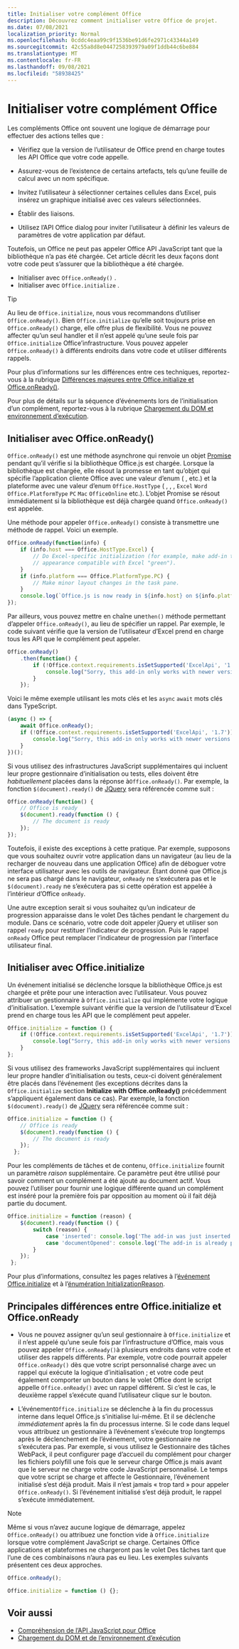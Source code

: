 ```yaml
---
title: Initialiser votre complément Office
description: Découvrez comment initialiser votre Office de projet.
ms.date: 07/08/2021
localization_priority: Normal
ms.openlocfilehash: 0cddc4eaa99c9f1536be91d6fe2971c43344a149
ms.sourcegitcommit: 42c55a8d8e0447258393979a09f1ddb44c6be884
ms.translationtype: MT
ms.contentlocale: fr-FR
ms.lasthandoff: 09/08/2021
ms.locfileid: "58938425"
---
```

# <a name="initialize-your-office-add-in"></a>Initialiser votre complément Office

Les compléments Office ont souvent une logique de démarrage pour effectuer des actions telles que :

- Vérifiez que la version de l’utilisateur de Office prend en charge toutes les API Office que votre code appelle.

- Assurez-vous de l’existence de certains artefacts, tels qu’une feuille de calcul avec un nom spécifique.

- Invitez l’utilisateur à sélectionner certaines cellules dans Excel, puis insérez un graphique initialisé avec ces valeurs sélectionnées.

- Établir des liaisons.

- Utilisez l’API Office dialog pour inviter l’utilisateur à définir les valeurs de paramètres de votre application par défaut.

Toutefois, un Office ne peut pas appeler Office API JavaScript tant que la bibliothèque n’a pas été chargée. Cet article décrit les deux façons dont votre code peut s’assurer que la bibliothèque a été chargée.

- Initialiser avec `Office.onReady()` .
- Initialiser avec `Office.initialize` .

> [!TIP]
> Au lieu de `Office.initialize`, nous vous recommandons d’utiliser `Office.onReady()`. Bien `Office.initialize` qu’elle soit toujours prise en `Office.onReady()` charge, elle offre plus de flexibilité. Vous ne pouvez affecter qu’un seul handler et il n’est appelé qu’une seule fois par `Office.initialize` Office’infrastructure. Vous pouvez appeler `Office.onReady()` à différents endroits dans votre code et utiliser différents rappels.
> 
> Pour plus d’informations sur les différences entre ces techniques, reportez-vous à la rubrique [Différences majeures entre Office.initialize et Office.onReady()](#major-differences-between-officeinitialize-and-officeonready).

Pour plus de détails sur la séquence d’événements lors de l’initialisation d’un complément, reportez-vous à la rubrique [Chargement du DOM et environnement d’exécution](loading-the-dom-and-runtime-environment.md).

## <a name="initialize-with-officeonready"></a>Initialiser avec Office.onReady()

`Office.onReady()` est une méthode asynchrone qui renvoie un objet [Promise](https://developer.mozilla.org/docs/Web/JavaScript/Reference/Global_Objects/Promise) pendant qu’il vérifie si la bibliothèque Office.js est chargée. Lorsque la bibliothèque est chargée, elle résout la promesse en tant qu’objet qui spécifie l’application cliente Office avec une valeur d’enum ( , etc.) et la plateforme avec une valeur d’enum `Office.HostType` ( , , , `Excel` `Word` `Office.PlatformType` `PC` `Mac` `OfficeOnline` etc.). L’objet Promise se résout immédiatement si la bibliothèque est déjà chargée quand `Office.onReady()` est appelée.

Une méthode pour appeler `Office.onReady()` consiste à transmettre une méthode de rappel. Voici un exemple.

```js
Office.onReady(function(info) {
    if (info.host === Office.HostType.Excel) {
        // Do Excel-specific initialization (for example, make add-in task pane's
        // appearance compatible with Excel "green").
    }
    if (info.platform === Office.PlatformType.PC) {
        // Make minor layout changes in the task pane.
    }
    console.log(`Office.js is now ready in ${info.host} on ${info.platform}`);
});
```

Par ailleurs, vous pouvez mettre en chaîne une`then()` méthode permettant d’appeler `Office.onReady()`, au lieu de spécifier un rappel. Par exemple, le code suivant vérifie que la version de l’utilisateur d’Excel prend en charge tous les API que le complément peut appeler.

```js
Office.onReady()
    .then(function() {
        if (!Office.context.requirements.isSetSupported('ExcelApi', '1.7')) {
            console.log("Sorry, this add-in only works with newer versions of Excel.");
        }
    });
```

Voici le même exemple utilisant les mots clés et les `async` `await` mots clés dans TypeScript.

```typescript
(async () => {
    await Office.onReady();
    if (!Office.context.requirements.isSetSupported('ExcelApi', '1.7')) {
        console.log("Sorry, this add-in only works with newer versions of Excel.");
    }
})();
```

Si vous utilisez des infrastructures JavaScript supplémentaires qui incluent leur propre gestionnaire d’initialisation ou tests, elles doivent être *habituellement* placées dans la réponse à`Office.onReady()`. Par exemple, la fonction `$(document).ready()` de [JQuery](https://jquery.com) sera référencée comme suit :

```js
Office.onReady(function() {
    // Office is ready
    $(document).ready(function () {
        // The document is ready
    });
});
```

Toutefois, il existe des exceptions à cette pratique. Par exemple, supposons que vous souhaitez ouvrir votre application dans un navigateur (au lieu de la recharger de nouveau dans une application Office) afin de déboguer votre interface utilisateur avec les outils de navigateur. Étant donné que Office.js ne sera pas chargé dans le navigateur, `onReady` ne s’exécutera pas et le `$(document).ready` ne s’exécutera pas si cette opération est appelée à l’intérieur d’Office `onReady`. 

Une autre exception serait si vous souhaitez qu’un indicateur de progression apparaisse dans le volet Des tâches pendant le chargement du module. Dans ce scénario, votre code doit appeler jQuery et utiliser son rappel `ready` pour restituer l’indicateur de progression. Puis le rappel `onReady` Office peut remplacer l’indicateur de progression par l’interface utilisateur final. 

## <a name="initialize-with-officeinitialize"></a>Initialiser avec Office.initialize

Un événement initialisé se déclenche lorsque la bibliothèque Office.js est chargée et prête pour une interaction avec l’utilisateur. Vous pouvez attribuer un gestionnaire à `Office.initialize` qui implémente votre logique d’initialisation. L’exemple suivant vérifie que la version de l’utilisateur d’Excel prend en charge tous les API que le complément peut appeler.

```js
Office.initialize = function () {
    if (!Office.context.requirements.isSetSupported('ExcelApi', '1.7')) {
        console.log("Sorry, this add-in only works with newer versions of Excel.");
    }
};
```

Si vous utilisez des frameworks JavaScript supplémentaires qui incluent leur  propre handler d’initialisation ou tests, ceux-ci doivent généralement être placés dans l’événement (les exceptions décrites dans la `Office.initialize` section **Initialize with Office.onReady()** précédemment s’appliquent également dans ce cas). Par exemple, la fonction `$(document).ready()` de [JQuery](https://jquery.com) sera référencée comme suit :

```js
Office.initialize = function () {
    // Office is ready
    $(document).ready(function () {
        // The document is ready
    });
  };
```

Pour les compléments de tâches et de contenu, `Office.initialize` fournit un paramètre _raison_ supplémentaire. Ce paramètre peut être utilisé pour savoir comment un complément a été ajouté au document actif. Vous pouvez l’utiliser pour fournir une logique différente quand un complément est inséré pour la première fois par opposition au moment où il fait déjà partie du document.

```js
Office.initialize = function (reason) {
    $(document).ready(function () {
        switch (reason) {
            case 'inserted': console.log('The add-in was just inserted.');
            case 'documentOpened': console.log('The add-in is already part of the document.');
        }
    });
 };
```

Pour plus d’informations, consultez les pages relatives à l’[événement Office.initialize](/javascript/api/office) et à l’[énumération InitializationReason](/javascript/api/office/office.initializationreason).

## <a name="major-differences-between-officeinitialize-and-officeonready"></a>Principales différences entre Office.initialize et Office.onReady

- Vous ne pouvez assigner qu’un seul gestionnaire à `Office.initialize` et il n’est appelé qu’une seule fois par l’infrastructure d’Office, mais vous pouvez appeler `Office.onReady()`à plusieurs endroits dans votre code et utiliser des rappels différents. Par exemple, votre code pourrait appeler `Office.onReady()` dès que votre script personnalisé charge avec un rappel qui exécute la logique d’initialisation ; et votre code peut également comporter un bouton dans le volet Office dont le script appelle `Office.onReady()` avec un rappel différent. Si c’est le cas, le deuxième rappel s’exécute quand l’utilisateur clique sur le bouton.

- L’événement`Office.initialize` se déclenche à la fin du processus interne dans lequel Office.js s’initialise lui-même. Et il se déclenche *immédiatement* après la fin du processus interne. Si le code dans lequel vous attribuez un gestionnaire à l’événement s’exécute trop longtemps après le déclenchement de l’événement, votre gestionnaire ne s’exécutera pas. Par exemple, si vous utilisez le Gestionnaire des tâches WebPack, il peut configurer page d’accueil du complément pour charger les fichiers polyfill une fois que le serveur charge Office.js mais avant que le serveur ne charge votre code JavaScript personnalisé. Le temps que votre script se charge et affecte le Gestionnaire, l’événement initialisé s’est déjà produit. Mais il n’est jamais « trop tard » pour appeler `Office.onReady()`. Si l’événement initialisé s’est déjà produit, le rappel s’exécute immédiatement.

> [!NOTE]
> Même si vous n’avez aucune logique de démarrage, appelez `Office.onReady()` ou attribuez une fonction vide à `Office.initialize` lorsque votre complément JavaScript se charge. Certaines Office applications et plateformes ne chargeront pas le volet Des tâches tant que l’une de ces combinaisons n’aura pas eu lieu. Les exemples suivants présentent ces deux approches.
>
>```js    
>Office.onReady();
>```
>
>
>```js
>Office.initialize = function () {};
>```

## <a name="see-also"></a>Voir aussi

- [Compréhension de l’API JavaScript pour Office](understanding-the-javascript-api-for-office.md)
- [Chargement du DOM et de l’environnement d’exécution](loading-the-dom-and-runtime-environment.md)